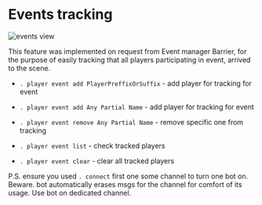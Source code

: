 # Events tracking

![events view](https://raw.githubusercontent.com/darklab8/fl-darkbot/master/docs/index_assets/events_table.png)

This feature was implemented on request from Event manager Barrier, for the purpose of easily tracking
that all players participating in event, arrived to the scene.

- `. player event add PlayerPreffixOrSuffix` - add player for tracking for event
- `. player event add Any Partial Name` - add player for tracking for event

- `. player event remove Any Partial Name` - remove specific one from tracking

- `. player event list` -  check tracked players
- `. player event clear` - clear all tracked players

P.S. ensure you used `. connect` first one some channel to turn one bot on.
Beware. bot automatically erases msgs for the channel for comfort of its usage.
Use bot on dedicated channel.
